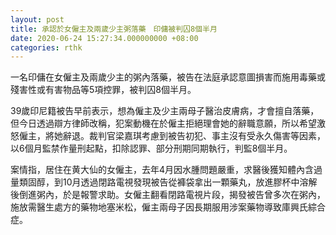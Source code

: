 ```yaml
---
layout: post
title: 承認於女僱主及兩歲少主粥落藥　印傭被判囚8個半月
date: 2020-06-24 15:27:34.000000000 +08:00
categories: rthk
---
```


一名印傭在女僱主及兩歲少主的粥內落藥，被告在法庭承認意圖損害而施用毒藥或殘害性或有害物品等5項控罪，被判囚8個半月。

39歲印尼籍被告早前表示，想為僱主及少主兩母子醫治皮膚病，才會擅自落藥，但今日透過辯方律師改稱，犯案動機在於僱主拒絕理會她的辭職意願，所以希望激怒僱主，將她辭退。裁判官梁嘉琪考慮到被告初犯、事主沒有受永久傷害等因素，以6個月監禁作量刑起點，扣除認罪、部分刑期同期執行，判監8個半月。

案情指，居住在黄大仙的女僱主，去年4月因水腫問題嚴重，求醫後獲知體內含過量類固醇，到10月透過閉路電視發現被告從褲袋拿出一顆藥丸，放進膠杯中溶解後倒進粥內，於是報警求助。女僱主翻看閉路電視片段，揭發被告曾多次在粥內，施放需醫生處方的藥物地塞米松，僱主兩母子因長期服用涉案藥物導致庫興氏綜合症。
